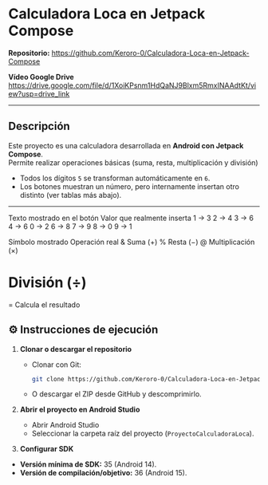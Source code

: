 # Calculadora Loca en Jetpack Compose

 **Repositorio:** https://github.com/Keroro-0/Calculadora-Loca-en-Jetpack-Compose
 
 **Vídeo Google Drive** https://drive.google.com/file/d/1XoiKPsnm1HdQaNJ9Blxm5RmxINAAdtKt/view?usp=drive_link

---

## Descripción
Este proyecto es una calculadora desarrollada en **Android con Jetpack Compose**.  
Permite realizar operaciones básicas (suma, resta, multiplicación y división)
- Todos los dígitos `5` se transforman automáticamente en `6`.  
- Los botones muestran un número, pero internamente insertan otro distinto (ver tablas más abajo).  

---

Texto mostrado en el botón	Valor que realmente inserta
1 -> 3
2 -> 4
3 -> 6
4 -> 6
0 -> 2
6 -> 8
7 -> 9
8 -> 0
9 -> 1

Símbolo mostrado	Operación real
&	Suma (+)
%	Resta (−)
@	Multiplicación (×)
#	División (÷)
=	Calcula el resultado


## ⚙️ Instrucciones de ejecución
1. **Clonar o descargar el repositorio**
   - Clonar con Git:
     ```bash
     git clone https://github.com/Keroro-0/Calculadora-Loca-en-Jetpack-Compose.git
     ```
   - O descargar el ZIP desde GitHub y descomprimirlo.

2. **Abrir el proyecto en Android Studio**
   - Abrir Android Studio
   - Seleccionar la carpeta raíz del proyecto (`ProyectoCalculadoraLoca`).

3. **Configurar SDK**
  - **Versión mínima de SDK:** 35 (Android 14).  
  - **Versión de compilación/objetivo:** 36 (Android 15).
